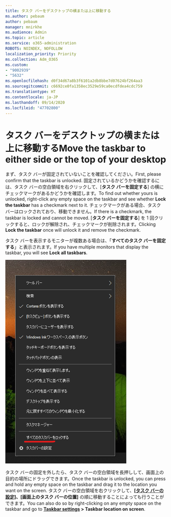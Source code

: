 ```yaml
---
title: タスク バーをデスクトップの横または上に移動する
ms.author: pebaum
author: pebaum
manager: mnirkhe
ms.audience: Admin
ms.topic: article
ms.service: o365-administration
ROBOTS: NOINDEX, NOFOLLOW
localization_priority: Priority
ms.collection: Adm_O365
ms.custom:
- "9002939"
- "5632"
ms.openlocfilehash: d0f34d67a8b3f6101a2db8bbe7d07624bf264aa3
ms.sourcegitcommit: c6692ce0fa1358ec3529e59ca0ecdfdea4cdc759
ms.translationtype: HT
ms.contentlocale: ja-JP
ms.lasthandoff: 09/14/2020
ms.locfileid: "47702800"
---
```

# <a name="move-the-taskbar-to-either-side-or-the-top-of-your-desktop"></a><span data-ttu-id="93137-102">タスク バーをデスクトップの横または上に移動する</span><span class="sxs-lookup"><span data-stu-id="93137-102">Move the taskbar to either side or the top of your desktop</span></span>

<span data-ttu-id="93137-103">まず、タスク バーが固定されていないことを確認してください。</span><span class="sxs-lookup"><span data-stu-id="93137-103">First, please confirm that the taskbar is unlocked.</span></span> <span data-ttu-id="93137-104">固定されているかどうかを確認するには、タスク バーの空白領域を右クリックして、[**タスク バーを固定する**] の横にチェックマークがあるかどうかを確認します。</span><span class="sxs-lookup"><span data-stu-id="93137-104">To find out whether yours is unlocked, right-click any empty space on the taskbar and see whether **Lock the taskbar** has a checkmark next to it.</span></span> <span data-ttu-id="93137-105">チェックマークがある場合、タスク バーはロックされており、移動できません。</span><span class="sxs-lookup"><span data-stu-id="93137-105">If there is a checkmark, the taskbar is locked and cannot be moved.</span></span> <span data-ttu-id="93137-106">[**タスク バーを固定する**] を 1 回クリックすると、ロックが解除され、チェックマークが削除されます。</span><span class="sxs-lookup"><span data-stu-id="93137-106">Clicking **Lock the taskbar** once will unlock it and remove the checkmark.</span></span>

<span data-ttu-id="93137-107">タスク バーを表示するモニターが複数ある場合は、「**すべてのタスク バーを固定する**」と表示されます。</span><span class="sxs-lookup"><span data-stu-id="93137-107">If you have multiple monitors that display the taskbar, you will see **Lock all taskbars**.</span></span>

![すべてのタスク バーを固定する](media/lock-all-taskbars.png)

<span data-ttu-id="93137-109">タスク バーの固定を外したら、タスク バーの空白領域を長押しして、画面上の目的の場所にドラッグできます。</span><span class="sxs-lookup"><span data-stu-id="93137-109">Once the taskbar is unlocked, you can press and hold any empty space on the taskbar and drag it to the location you want on the screen.</span></span> <span data-ttu-id="93137-110">タスク バーの空白領域を右クリックして、**[[タスク バーの設定]](ms-settings:taskbar?activationSource=GetHelp)、[画面上のタスク バーの位置]** の順に移動することによっても行うことができます。</span><span class="sxs-lookup"><span data-stu-id="93137-110">You can also do so by right-clicking on any empty space on the taskbar and go to **[Taskbar settings](ms-settings:taskbar?activationSource=GetHelp) > Taskbar location on screen**.</span></span>
